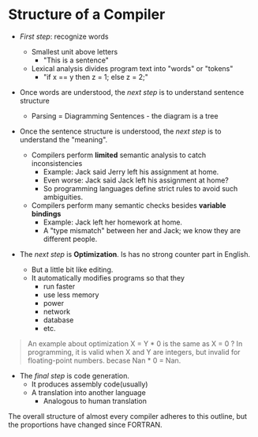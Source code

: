 # Structure of a Compiler

- *First step*: recognize words
  - Smallest unit above letters
    - "This is a sentence"
  - Lexical analysis divides program text into "words" or "tokens"
    - "if x == y then z = 1; else z = 2;"

- Once words are understood, the *next step* is to understand sentence structure
  - Parsing = Diagramming Sentences - the diagram is a tree
  
- Once the sentence structure is understood, the *next step* is to understand the "meaning".
  - Compilers perform **limited** semantic analysis to catch inconsistencies
    - Example: Jack said Jerry left his assignment at home.
    - Even worse: Jack said Jack left his assignment at home?
    - So programming languages define strict rules to avoid such ambiguities.
  - Compilers perform many semantic checks besides **variable bindings**
    - Example: Jack left her homework at home.
    - A "type mismatch" between her and Jack; we know they are different people.
    
- The *next step* is **Optimization**. Is has no strong counter part in English.
  - But a little bit like editing.
  - It automatically modifies programs so that they
    - run faster
    - use less memory
    - power
    - network
    - database
    - etc.

> An example about optimization
> X = Y * 0 is the same as X = 0 ?
> In programming, it is valid when X and Y are integers, but invalid for floating-point numbers.
> becase Nan * 0 = Nan.


- The *final step* is code generation.
  - It produces assembly code(usually)
  - A translation into another language
    - Analogous to human translation

The overall structure of almost every compiler adheres to this outline, but the proportions have
changed since FORTRAN.

  
